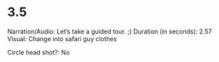 # 3.5

Narration/Audio: Let’s take a guided tour. ;) 
Duration (in seconds): 2.57
Visual: Change into safari guy clothes

Circle head
shot?: No